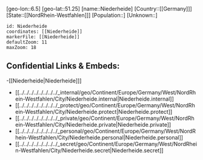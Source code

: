 ﻿---
location: [51.25,6.5]
mapzoom: [7,12] 
mapmarker: city 
type: City
tags:
- geo/City


SpocWebEntityId: 32905
isDeleted: false
confidential: public

---
[geo-lon::6.5]
[geo-lat::51.25]
[name::Niederheide]
[Country::[[Germany]]]
[State::[[NordRhein-Westfahlen]]]
[Population::]
[Unknown::]


```leaflet
id: Niederheide
coordinates: [[Niederheide]]
markerFile: [[Niederheide]]
defaultZoom: 11 
maxZoom: 18
```


## Confidential Links & Embeds: 
-[[Niederheide|Niederheide]]] 
- [[../../../../../../../../_internal/geo/Continent/Europe/Germany/West/NordRhein-Westfahlen/City/Niederheide.internal|Niederheide.internal]] 
- [[../../../../../../../../_protect/geo/Continent/Europe/Germany/West/NordRhein-Westfahlen/City/Niederheide.protect|Niederheide.protect]] 
- [[../../../../../../../../_private/geo/Continent/Europe/Germany/West/NordRhein-Westfahlen/City/Niederheide.private|Niederheide.private]] 
- [[../../../../../../../../_personal/geo/Continent/Europe/Germany/West/NordRhein-Westfahlen/City/Niederheide.personal|Niederheide.personal]] 
- [[../../../../../../../../_secret/geo/Continent/Europe/Germany/West/NordRhein-Westfahlen/City/Niederheide.secret|Niederheide.secret]] 
